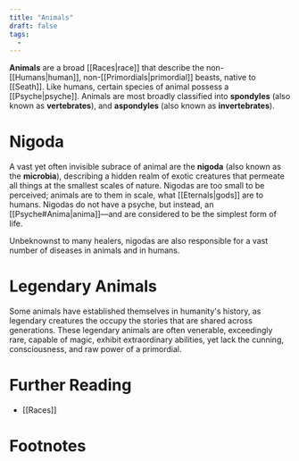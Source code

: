 ```yaml
---
title: "Animals"
draft: false
tags:
  - 
---
```


**Animals** are a broad [[Races|race]] that describe the non-[[Humans|human]], non-[[Primordials|primordial]] beasts, native to [[Seath]]. Like humans, certain species of animal possess a [[Psyche|psyche]]. Animals are most broadly classified into **spondyles** (also known as **vertebrates**), and **aspondyles** (also known as **invertebrates**).

# Nigoda
A vast yet often invisible subrace of animal are the **nigoda** (also known as the **microbia**), describing a hidden realm of exotic creatures that permeate all things at the smallest scales of nature. Nigodas are too small to be perceived; animals are to them in scale, what [[Eternals|gods]] are to humans. Nigodas do not have a psyche, but instead, an [[Psyche#Anima|anima]]—and are considered to be the simplest form of life.

Unbeknownst to many healers, nigodas are also responsible for a vast number of diseases in animals and in humans.

# Legendary Animals
Some animals have established themselves in humanity's history, as legendary creatures the occupy the stories that are shared across generations. These legendary animals are often venerable, exceedingly rare, capable of magic, exhibit extraordinary abilities, yet lack the cunning, consciousness, and raw power of a primordial.

# Further Reading
- [[Races]]

# Footnotes